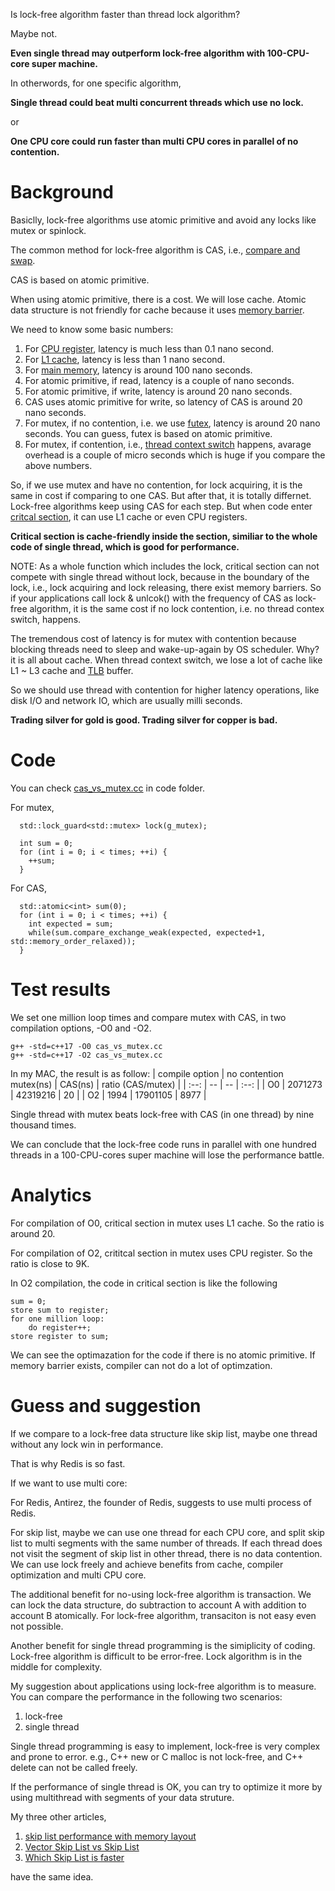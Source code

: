 Is lock-free algorithm faster than thread lock algorithm? 

Maybe not.

**Even single thread may outperform lock-free algorithm with 100-CPU-core super machine.**

In otherwords, for one specific algorithm,

**Single thread could beat multi concurrent threads which use no lock.**

or

**One CPU core could run faster than multi CPU cores in parallel of no contention.**

# Background

Basiclly, lock-free algorithms use atomic primitive and avoid any locks like mutex or spinlock.

The common method for lock-free algorithm is CAS, i.e., [compare and swap](https://en.wikipedia.org/wiki/Compare-and-swap).

CAS is based on atomic primitive.

When using atomic primitive, there is a cost. We will lose cache. Atomic data structure is not friendly for cache because it uses [memory barrier](https://en.wikipedia.org/wiki/Memory_barrier).

We need to know some basic numbers:

1. For [CPU register](https://en.wikipedia.org/wiki/Processor_register), latency is much less than 0.1 nano second.
2. For [L1 cache](https://en.wikipedia.org/wiki/CPU_cache), latency is less than 1 nano second.
3. For [main memory](https://en.wikipedia.org/wiki/Computer_memory), latency is around 100 nano seconds.
4. For atomic primitive, if read, latency is a couple of nano seconds.
5. For atomic primitive, if write, latency is around 20 nano seconds.
6. CAS uses atomic primitive for write, so latency of CAS is around 20 nano seconds.
7. For mutex, if no contention, i.e. we use [futex](https://en.wikipedia.org/wiki/Futex), latency is around 20 nano seconds. You can guess, futex is based on atomic primitive.
8. For mutex, if contention, i.e., [thread context switch](https://en.wikipedia.org/wiki/Context_switch) happens, avarage overhead is a couple of micro seconds which is huge if you compare the above numbers.

So, if we use mutex and have no contention, for lock acquiring, it is the same in cost if comparing to one CAS. But after that, it is totally differnet. Lock-free algorithms keep using CAS for each step. But when code enter [critcal section](https://en.wikipedia.org/wiki/Critical_section), it can use L1 cache or even CPU registers.

**Critical section is cache-friendly inside the section, similiar to the whole code of single thread, which is good for performance.**

NOTE: As a whole function which includes the lock, critical section can not compete with single thread without lock, because in the boundary of the lock, i.e., lock acquiring and lock releasing, there exist memory barriers. So if your applications call lock & unlcok() with the frequency of CAS as lock-free algorithm, it is the same cost if no lock contention, i.e. no thread contex switch, happens.  

The tremendous cost of latency is for mutex with contention because blocking threads need to sleep and wake-up-again by OS scheduler. Why? it is all about cache. When thread context switch, we lose a lot of cache like L1 ~ L3 cache and [TLB](https://en.wikipedia.org/wiki/Translation_lookaside_buffer) buffer.

So we should use thread with contention for higher latency operations, like disk I/O and network IO, which are usually milli seconds.

**Trading silver for gold is good. Trading silver for copper is bad.**

# Code

You can check [cas_vs_mutex.cc](https://github.com/szstonelee/elephant_eye_c_plusplus/blob/master/code/cas_vs_mutex.cc) in code folder.

For mutex, 
```
  std::lock_guard<std::mutex> lock(g_mutex);

  int sum = 0;
  for (int i = 0; i < times; ++i) {
    ++sum;
  }
```

For CAS,
```
  std::atomic<int> sum(0);
  for (int i = 0; i < times; ++i) {
    int expected = sum;
    while(sum.compare_exchange_weak(expected, expected+1, std::memory_order_relaxed));
  }
```

# Test results

We set one million loop times and compare mutex with CAS, in two compilation options, -O0 and -O2.
```
g++ -std=c++17 -O0 cas_vs_mutex.cc
g++ -std=c++17 -O2 cas_vs_mutex.cc
```

In my MAC, the result is as follow:
| compile option | no contention mutex(ns) | CAS(ns) | ratio (CAS/mutex) | 
| :--: | -- | -- | :--: |
| O0 | 2071273 | 42319216 | 20 |
| O2 | 1994 | 17901105 | 8977 |

Single thread with mutex beats lock-free with CAS (in one thread) by nine thousand times. 

We can conclude that the lock-free code runs in parallel with one hundred threads in a 100-CPU-cores super machine will lose the performance battle. 

# Analytics

For compilation of O0, critical section in mutex uses L1 cache. So the ratio is around 20.

For compilation of O2, crititcal section in mutex uses CPU register. So the ratio is close to 9K.

In O2 compilation, the code in critical section is like the following

```
sum = 0;
store sum to register;
for one million loop:
    do register++;
store register to sum;
```

We can see the optimazation for the code if there is no atomic primitive. If memory barrier exists, compiler can not do a lot of optimzation.

# Guess and suggestion

If we compare to a lock-free data structure like skip list, maybe one thread without any lock win in performance.

That is why Redis is so fast.

If we want to use multi core:

For Redis, Antirez, the founder of Redis, suggests to use multi process of Redis.

For skip list, maybe we can use one thread for each CPU core, and split skip list to multi segments with the same number of threads. If each thread does not visit the segment of skip list in other thread, there is no data contention. We can use lock freely and achieve benefits from cache, compiler optimization and multi CPU core.

The additional benefit for no-using lock-free algorithm is transaction. We can lock the data structure, do subtraction to account A with addition to account B atomically. For lock-free algorithm, transaciton is not easy even not possible.   

Another benefit for single thread programming is the simiplicity of coding. Lock-free algorithm is difficult to be error-free. Lock algorithm is in the middle for complexity.

My suggestion about applications using lock-free algorithm is to measure. You can compare the performance in the following two scenarios:

1. lock-free
2. single thread

 Single thread programming is easy to implement, lock-free is very complex and prone to error. e.g., C++ new or C malloc is not lock-free, and C++ delete can not be called freely.

If the performance of single thread is OK, you can try to optimize it more by using multithread with segments of your data struture.

My three other articles, 

1. [skip list performance with memory layout](skip_list_performance_with_memory.md)
2. [Vector Skip List vs Skip List](vector_skip_list.md)
3. [Which Skip List is faster](which_skip_list_is_faster.md)

have the same idea.



